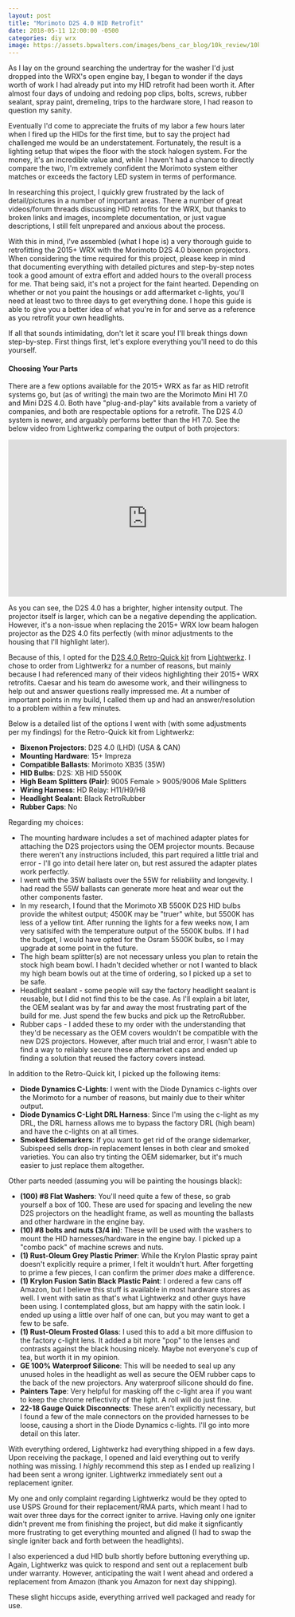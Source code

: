 ```yaml
---
layout: post
title: "Morimoto D2S 4.0 HID Retrofit"
date: 2018-05-11 12:00:00 -0500
categories: diy wrx
image: https://assets.bpwalters.com/images/bens_car_blog/10k_review/10k_gauges.jpg
---
```


<span class="is-first-letter">A</span>s I lay on the ground searching the undertray for the washer I'd just dropped into the WRX's open engine bay, I began to wonder if the days worth of work I had already put into my HID retrofit had been worth it.  After almost four days of undoing and redoing pop clips, bolts, screws, rubber sealant, spray paint, dremeling, trips to the hardware store, I had reason to question my sanity.

Eventually I'd come to appreciate the fruits of my labor a few hours later when I fired up the HIDs for the first time, but to say the project had challenged me would be an understatement.  Fortunately, the result is a lighting setup that wipes the floor with the stock halogen system.  For the money, it's an incredible value and, while I haven't had a chance to directly compare the two, I'm extremely confident the Morimoto system either matches or exceeds the factory LED system in terms of performance.

In researching this project, I quickly grew frustrated by the lack of detail/pictures in a number of important areas.  There a number of great videos/forum threads discussing HID retrofits for the WRX, but thanks to broken links and images, incomplete documentation, or just vague descriptions, I still felt unprepared and anxious about the process.

With this in mind, I've assembled (what I hope is) a very thorough guide to retrofitting the 2015+ WRX with the Morimoto D2S 4.0 bixenon projectors.  When considering the time required for this project, please keep in mind that documenting everything with detailed pictures and step-by-step notes took a good amount of extra effort and added hours to the overall process for me.  That being said, it's not a project for the faint hearted.  Depending on whether or not you paint the housings or add aftermarket c-lights, you'll need at least two to three days to get everything done.  I hope this guide is able to give you a better idea of what you're in for and serve as a reference as you retrofit your own headlights.

If all that sounds intimidating, don't let it scare you!  I'll break things down step-by-step.  First things first, let's explore everything you'll need to do this yourself.

#### Choosing Your Parts

There are a few options available for the 2015+ WRX as far as HID retrofit systems go, but (as of writing) the main two are the Morimoto Mini H1 7.0 and Mini D2S 4.0.  Both have "plug-and-play" kits available from a variety of companies, and both are respectable options for a retrofit.  The D2S 4.0 system is newer, and arguably performs better than the H1 7.0.  See the below video from Lightwerkz comparing the output of both projectors:

<iframe width="560" height="315" src="https://www.youtube.com/watch?v=yYxKv1nVlnA" frameborder="0" allowfullscreen></iframe>

As you can see, the D2S 4.0 has a brighter, higher intensity output.  The projector itself is larger, which can be a negative depending the application.  However, it's a non-issue when replacing the 2015+ WRX low beam halogen projector as the D2S 4.0 fits perfectly (with minor adjustments to the housing that I'll highlight later).

Because of this, I opted for the [D2S 4.0 Retro-Quick kit](https://www.lightwerkz.net/index.php/complete-retrofit-kits/application-specific-kits/retro-quik-impreza-15.html) from [Lightwerkz](https://www.lightwerkz.net).  I chose to order from Lightwerkz for a number of reasons, but mainly because I had referenced many of their videos highlighting their 2015+ WRX retrofits.  Caesar and his team do awesome work, and their willingness to help out and answer questions really impressed me.  At a number of important points in my build, I called them up and had an answer/resolution to a problem within a few minutes.

Below is a detailed list of the options I went with (with some adjustments per my findings) for the Retro-Quick kit from Lightwerkz:

* **Bixenon Projectors**: D2S 4.0 (LHD) (USA & CAN)
* **Mounting Hardware**: 15+ Impreza
* **Compatible Ballasts**: Morimoto XB35 (35W)
* **HID Bulbs**: D2S: XB HID 5500K
* **High Beam Splitters (Pair)**: 9005 Female > 9005/9006 Male Splitters
* **Wiring Harness**: HD Relay: H11/H9/H8
* **Headlight Sealant**: Black RetroRubber
* **Rubber Caps**: No

Regarding my choices:

* The mounting hardware includes a set of machined adapter plates for attaching the D2S projectors using the OEM projector mounts.  Because there weren't any instructions included, this part required a little trial and error - I'll go into detail here later on, but rest assured the adapter plates work perfectly.
* I went with the 35W ballasts over the 55W for reliability and longevity.  I had read the 55W ballasts can generate more heat and wear out the other components faster.
* In my research, I found that the Morimoto XB 5500K D2S HID bulbs provide the whitest output; 4500K may be "truer" white, but 5500K has less of a yellow tint.  After running the lights for a few weeks now, I am very satisifed with the temperature output of the 5500K bulbs.  If I had the budget, I would have opted for the Osram 5500K bulbs, so I may upgrade at some point in the future.
* The high beam splitter(s) are not necessary unless you plan to retain the stock high beam bowl.  I hadn't decided whether or not I wanted to black my high beam bowls out at the time of ordering, so I picked up a set to be safe.
* Headlight sealant - some people will say the factory headlight sealant is reusable, but I did not find this to be the case.  As I'll explain a bit later, the OEM sealant was by far and away the most frustrating part of the build for me.  Just spend the few bucks and pick up the RetroRubber.
* Rubber caps - I added these to my order with the understanding that they'd be necessary as the OEM covers wouldn't be compatible with the new D2S projectors.  However, after much trial and error, I wasn't able to find a way to reliably secure these aftermarket caps and ended up finding a solution that reused the factory covers instead.

In addition to the Retro-Quick kit, I picked up the following items:

* **Diode Dynamics C-Lights**: I went with the Diode Dynamics c-lights over the Morimoto for a number of reasons, but mainly due to their whiter output.
* **Diode Dynamics C-Light DRL Harness**: Since I'm using the c-light as my DRL, the DRL harness allows me to bypass the factory DRL (high beam) and have the c-lights on at all times.
* **Smoked Sidemarkers**: If you want to get rid of the orange sidemarker, Subispeed sells drop-in replacement lenses in both clear and smoked varieties.  You can also try tinting the OEM sidemarker, but it's much easier to just replace them altogether.

Other parts needed (assuming you will be painting the housings black):

* **(100) #8 Flat Washers**: You'll need quite a few of these, so grab yourself a box of 100.  These are used for spacing and leveling the new D2S projectors on the headlight frame, as well as mounting the ballasts and other hardware in the engine bay.
* **(10) #8 bolts and nuts (3/4 in)**: These will be used with the washers to mount the HID harnesses/hardware in the engine bay.  I picked up a "combo pack" of machine screws and nuts.
* **(1) Rust-Oleum Grey Plastic Primer**: While the Krylon Plastic spray paint doesn't explicitly require a primer, I felt it wouldn't hurt.  After forgetting to prime a few pieces, I can confirm the primer *does* make a difference.
* **(1) Krylon Fusion Satin Black Plastic Paint**: I ordered a few cans off Amazon, but I believe this stuff is available in most hardware stores as well.  I went with satin as that's what Lightwerkz and other guys have been using.  I contemplated gloss, but am happy with the satin look.  I ended up using a little over half of one can, but you may want to get a few to be safe.
* **(1) Rust-Oleum Frosted Glass**: I used this to add a bit more diffusion to the factory c-light lens.  It added a bit more "pop" to the lenses and contrasts against the black housing nicely.  Maybe not everyone's cup of tea, but worth it in my opinion.
* **GE 100% Waterproof Silicone**: This will be needed to seal up any unused holes in the headlight as well as secure the OEM rubber caps to the back of the new projectors.  Any waterproof silicone should do fine.
* **Painters Tape**: Very helpful for masking off the c-light area if you want to keep the chrome reflectivity of the light.  A roll will do just fine.
* **22-18 Gauge Quick Disconnects**: These aren't explicitly necessary, but I found a few of the male connectors on the provided harnesses to be loose, causing a short in the Diode Dynamics c-lights.  I'll go into more detail on this later.

With everything ordered, Lightwerkz had everything shipped in a few days.  Upon receiving the package, I opened and laid everything out to verify nothing was missing.  I *highly* recommend this step as I ended up realizing I had been sent a wrong igniter.  Lightwerkz immediately sent out a replacement igniter.

My one and only complaint regarding Lightwerkz would be they opted to use USPS Ground for their replacement/RMA parts, which meant I had to wait over three days for the correct igniter to arrive.  Having only one igniter didn't prevent me from finishing the project, but did make it signficantly more frustrating to get everything mounted and aligned (I had to swap the single igniter back and forth between the headlights).

I also experienced a dud HID bulb shortly before buttoning everything up.  Again, Lightwerkz was quick to respond and sent out a replacement bulb under warranty.  However, anticipating the wait I went ahead and ordered a replacement from Amazon (thank you Amazon for next day shipping).

These slight hiccups aside, everything arrived well packaged and ready for use.